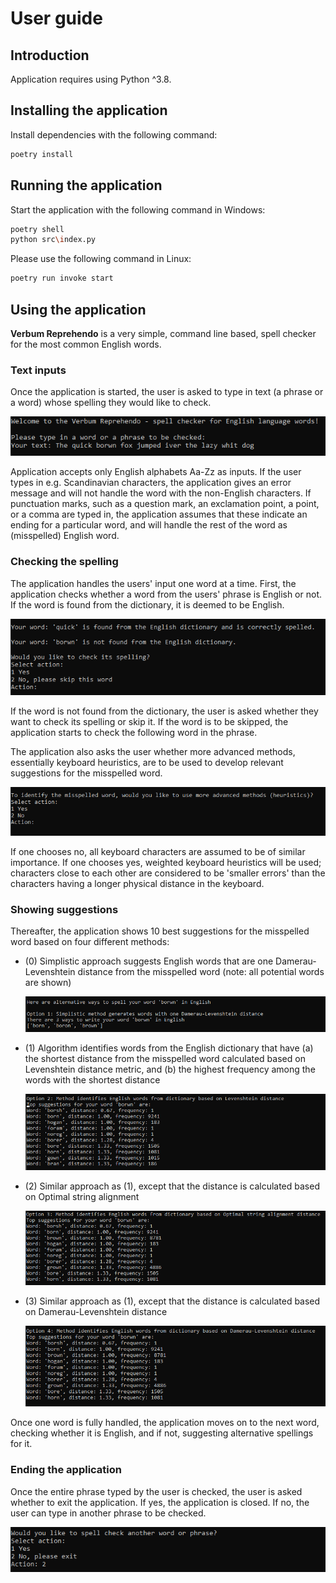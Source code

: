 # User guide

## Introduction 

Application requires using Python ^3.8.

## Installing the application 

Install dependencies with the following command: 

```bash
poetry install
```

## Running the application 

Start the application with the following command in Windows: 

```bash
poetry shell
python src\index.py
```
Please use the following command in Linux:

```bash
poetry run invoke start
```

## Using the application

**Verbum Reprehendo** is a very simple, command line based, spell checker for the most common English words.

### Text inputs

Once the application is started, the user is asked to type in text (a phrase or a word) whose spelling they would like to check.

![](./pictures/ug_start.png)

Application accepts only English alphabets Aa-Zz as inputs. If the user types in e.g. Scandinavian characters, the application gives an error message and will not handle the word with the non-English characters. If punctuation marks, such as a question mark, an exclamation point, a point, or a comma are typed in, the application assumes that these indicate an ending for a particular word, and will handle the rest of the word as (misspelled) English word. 

### Checking the spelling

The application handles the users' input one word at a time. First, the application checks whether a word from the users' phrase is English or not. If the word is found from the dictionary, it is deemed to be English. 

![](./pictures/ug_skip_word.png)

If the word is not found from the dictionary, the user is asked whether they want to check its spelling or skip it. If the word is to be skipped, the application starts to check the following word in the phrase. 

The application also asks the user whether more advanced methods, essentially keyboard heuristics, are to be used to develop relevant suggestions for the misspelled word. 

![](./pictures/ug_ask_heuristics.png)

If one chooses no, all keyboard characters are assumed to be of similar importance. If one chooses yes, weighted keyboard heuristics will be used; characters close to each other are considered to be 'smaller errors' than the characters having a longer physical distance in the keyboard. 

### Showing suggestions

Thereafter, the application shows 10 best suggestions for the misspelled word based on four different methods: 
* (0) Simplistic approach suggests English words that are one Damerau-Levenshtein distance from the misspelled word (note: all potential words are shown)

    ![](./pictures/ug_answer_0.png)

* (1) Algorithm identifies words from the English dictionary that have (a) the shortest distance from the misspelled word calculated based on Levenshtein distance metric, and (b) the highest frequency among the words with the shortest distance

    ![](./pictures/ug_answer_1.png)

* (2) Similar approach as (1), except that the distance is calculated based on Optimal string alignment

    ![](./pictures/ug_answer_2.png)

* (3) Similar approach as (1), except that the distance is calculated based on Damerau-Levenshtein distance

    ![](./pictures/ug_answer_3.png)

Once one word is fully handled, the application moves on to the next word, checking whether it is English, and if not, suggesting alternative spellings for it.

### Ending the application

Once the entire phrase typed by the user is checked, the user is asked whether to exit the application. If yes, the application is closed. If no, the user can type in another phrase to be checked. 

![](./pictures/ug_exit.png)